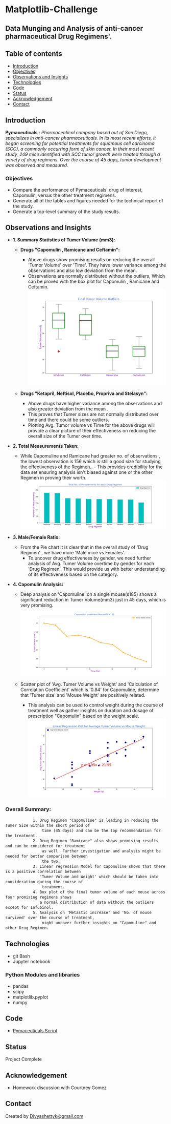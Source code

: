 # Matplotlib-Challenge
## Data Munging and Analysis of anti-cancer pharmaceutical Drug Regimens'.

## Table of contents
* [Introduction ](#introduction )
* [Objectives ](#objectives)
* [Observations and Insights ](#observations-and-insights)
* [Technologies](#technologies)
* [Code](#code)
* [Status](#status)
* [Acknowledgement ](#acknowledgement )
* [Contact](#contact)


## Introduction
__Pymaceuticals__  : *Pharmaceutical company based out of San Diego, specializes in anti-cancer pharmaceuticals. In its most recent efforts, it began screening for potential treatments for squamous cell carcinoma (SCC), a commonly occurring form of skin cancer. In their most recent study, 249 mice identified with SCC tumor growth were treated through a variety of drug regimens. Over the course of 45 days, tumor development was observed and measured.*

### Objectives
 - Compare the performance of Pymaceuticals' drug of interest, Capomulin, versus the other treatment regimens. 
- Generate all of the tables and figures needed for the technical report of the study.
- Generate a top-level summary of the study results.

## Observations and Insights 
- __1. Summary Statistics of Tumer Volume (mm3):__  
	  
     - __Drugs  "Capomulin , Ramicane and Ceftamin":__
          - Above drugs show promising results on reducing the overall 'Tumor Volume' over 'Time'. They
           have lower variance among the observations and also low deviation from the mean.                   
          - Observations are normally distributed without the outliers, Which can be proved with the box
            plot for Capomulin , Ramicane and Ceftamin.            
![Boxplot](./Pymaceuticals/Images/regimen_box.jpg)      
                  
     - __Drugs  "Ketapril, Neftisol, Placebo, Propriva and Stelasyn":__
          - Above drugs have higher variance among the observations and also greater deviation from the
            mean .                         
          - This proves that Tumer sizes are not normally distributed over time and there could be
             some outliers. 
          - Plotting Avg. Tumor volume vs Time for the above drugs will provide a clear picture of their 
            effectiveness on reducing the overall size of the Tumer over time.

- __2. Total Measurements Taken:__ 
	- While Capomuline and Ramicane had greater no. of observations , the lowest observation is 156
              which is still a good size for studying the effectiveness of the Regimen.. 
          - This provides credibility for the data set ensuring analysis isn't biased against one or the 
             other Regimen in proving their worth.
![Bar](./Pymaceuticals/Images/barplot.jpg)    

- __3. Male/Female Ratio:__ 
	- From the Pie chart it is clear that in the overall study of 'Drug Regimen' , we have more 
             'Male mice vs Females'. 
		 - To uncover drug effectiveness by gender, we need further analysis of Avg. Tumer Volume
		    overtime by gender for each 'Drug Regimen'. This would provide us with better 
		    understanding of its effectiveness based on the category.
	 
- __4. Capomulin Analysis:__ 
	 - Deep analysis on 'Capomuline' on a single mouse(s185) shows a significant reduction in Tumer 
              Volume(mm3)  just in 45 days, which is very promising.
![Tumor_Size](./Pymaceuticals/Images/MouseID_s185.jpg) 

	- Scatter plot of 'Avg. Tumer Volume vs Weight' and 'Calculation of Correlation Coefficient' which
              is '0.84' for Capomuline, determine that 'Tumer size' and 'Mouse Weight' are positively related.
		 - This analysis can be used to control weight during the course of treatment well as gather 
		   insights on duration and dosage of prescription "Capomulin"  based on the weight scale.
![Scatter](./Pymaceuticals/Images/scatterplot.jpg)   

### Overall Summary: 
                1. Drug Regimen "Capomuline" is leading in reducing the Tumer Size within the short period of
                    time (45 days) and can be the top recommendation for the treatment. 
                2. Drug Regimen "Ramicane" also shows promising results and can be considered for treatment 
                    as well. Further investigation and analysis might be needed for better comparison between 
                    the two. 
                3. Linear regression Model for Capomuline shows that there is a positive correlation between 
                   'Tumer Volume and Weight' which should be taken into consideration during the course of
                    treatment.
                4. Box plot of the final tumor volume of each mouse across four promising regimens shows 
                   a normal distribution of data without the outliers except for Infubinol.
                5. Analysis on 'Metastic increase' and 'No. of mouse survived' over the course of treatment, 
                    might uncover further insights on "Capomuline" and other Drug Regimen.


## Technologies
* git Bash
* Jupyter notebook
### Python Modules and libraries
* pandas 
* scipy
* matplotlib.pyplot
* numpy


## Code 
- [Pymaceuticals Script](/Pymaceuticals/pymaceuticals_starter.ipynb)



## Status
Project Complete

## Acknowledgement 
- Homework discussion with Courtney Gomez



## Contact
Created by [Divyashettyk@gmail.com](#divyashettyk@gmail.com)













